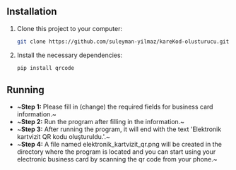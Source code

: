 ## Installation

1. Clone this project to your computer:

    ```bash
    git clone https://github.com/suleyman-yilmaz/kareKod-olusturucu.git
    ```
3. Install the necessary dependencies:

    ```bash
    pip install qrcode
    ```



## Running
- ~**Step 1:** Please fill in (change) the required fields for business card information.~
- ~**Step 2:** Run the program after filling in the information.~
- ~**Step 3:** After running the program, it will end with the text 'Elektronik kartvizit QR kodu oluşturuldu.'.~
- ~**Step 4:** A file named elektronik_kartvizit_qr.png will be created in the directory where the program is located and you can start using your electronic business card by scanning the qr code from your phone.~
